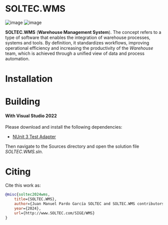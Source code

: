 # SOLTEC.WMS

![image](https://img.shields.io/badge/license-GPL-3.svg)
![image](https://img.shields.io/badge/license-LGPL-3.svg)

**SOLTEC.WMS** (**Warehouse Management System**). The concept refers to a type of software that enables the integration 
of warehouse processes, systems and tools. By definition, it standardizes workflows, improving operational efficiency 
and increasing the productivity of the *Warehouse* team, which is achieved through a unified view of data and process 
automation.

# Installation

# Building

#### With Visual Studio 2022

Please download and install the following dependencies:

- [NUnit 3 Test Adapter](https://marketplace.visualstudio.com/items?itemName=NUnitDevelopers.NUnit3TestAdapter)

Then navigate to the Sources directory and open the solution file *SOLTEC.WMS.sln*.

# Citing

Cite this work as:

```bibtex
@misc{soltec2024wms,
    title={SOLTEC.WMS},
    author={Juan Manuel Pardo García SOLTEC and SOLTEC.WMS contributors},
    year={2024},
    url={http://www.SOLTEC.com/SIGE/WMS}
}
```

